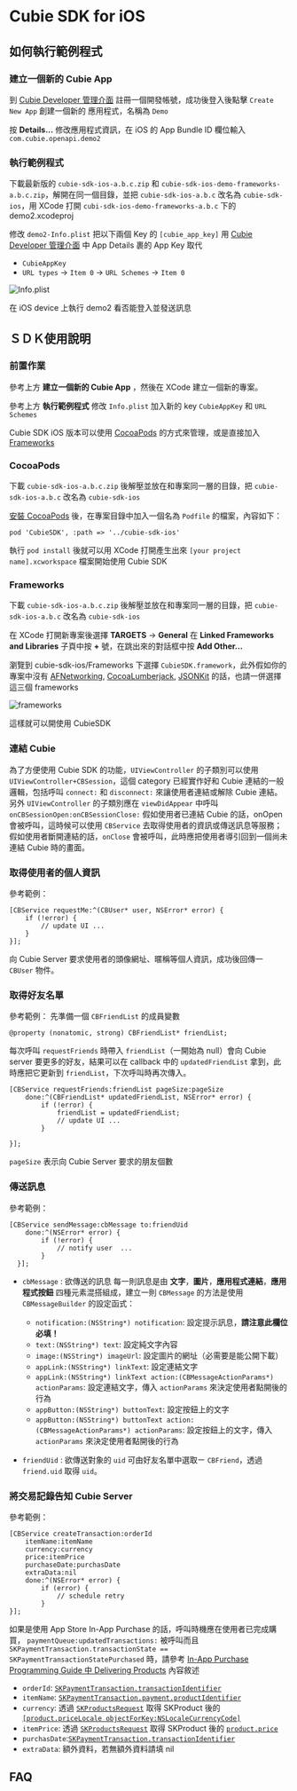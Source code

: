 # Cubie SDK for iOS

## 如何執行範例程式 

### 建立一個新的 Cubie App

到 [Cubie Developer 管理介面][1] 註冊一個開發帳號，成功後登入後點擊 `Create New App` 創建一個新的 應用程式，名稱為 `Demo`

按 **Details...** 修改應用程式資訊，在 iOS 的 App Bundle ID 欄位輸入 `com.cubie.openapi.demo2`

### 執行範例程式

下載最新版的 `cubie-sdk-ios-a.b.c.zip` 和 `cubie-sdk-ios-demo-frameworks-a.b.c.zip`，解開在同一個目錄，並把 `cubie-sdk-ios-a.b.c` 改名為 `cubie-sdk-ios`，用 XCode 打開 `cubi-sdk-ios-demo-frameworks-a.b.c` 下的 demo2.xcodeproj

修改 `demo2-Info.plist` 把以下兩個 Key 的 `[cubie_app_key]` 用 [Cubie Developer 管理介面][2] 中 App Details 裹的 App Key 取代 

* `CubieAppKey` 
* `URL types` -> `Item 0` -> `URL Schemes` -> `Item 0` 

![Info.plist][3]

在 iOS device 上執行 demo2 看否能登入並發送訊息

## ＳＤＫ使用說明

### 前置作業

參考上方 **建立一個新的 Cubie App** ，然後在 XCode 建立一個新的專案。

參考上方 **執行範例程式** 修改 `Info.plist` 加入新的 key `CubieAppKey` 和 `URL Schemes`

Cubie SDK iOS 版本可以使用 [CocoaPods][4] 的方式來管理，或是直接加入 [Frameworks][5]

### CocoaPods

下載 `cubie-sdk-ios-a.b.c.zip` 後解壓並放在和專案同一層的目錄，把 `cubie-sdk-ios-a.b.c` 改名為 `cubie-sdk-ios`

[安裝 CocoaPods][6] 後，在專案目錄中加入一個名為 `Podfile` 的檔案，內容如下：

```
pod 'CubieSDK', :path => '../cubie-sdk-ios'
```

執行 `pod install` 後就可以用 XCode 打開產生出來 `[your project name].xcworkspace` 檔案開始使用 Cubie SDK

### Frameworks

下載 `cubie-sdk-ios-a.b.c.zip` 後解壓並放在和專案同一層的目錄，把 `cubie-sdk-ios-a.b.c` 改名為 `cubie-sdk-ios`

在 XCode 打開新專案後選擇 **TARGETS** -> **General** 在 **Linked Frameworks and Libraries** 子頁中按 **+** 號，在跳出來的對話框中按 **Add Other...**

瀏覽到 cubie-sdk-ios/Frameworks 下選擇 `CubieSDK.framework`，此外假如你的專案中沒有 [AFNetworking][7], [CocoaLumberjack][8], [JSONKit][9] 的話，也請一併選擇這三個 frameworks

![frameworks][10]

這樣就可以開使用 CubieSDK

### 連結 Cubie

為了方便使用 Cubie SDK 的功能，`UIViewController` 的子類別可以使用 `UIViewController+CBSession`，這個 category 已經實作好和 Cubie 連結的一般邏輯，包括呼叫 `connect:` 和 `disconnect:` 來讓使用者連結或解除 Cubie 連結。另外 `UIViewController` 的子類別應在 `viewDidAppear` 中呼叫 `onCBSessionOpen:onCBSessionClose:` 假如使用者已連結 Cubie 的話，onOpen 會被呼叫，這時候可以使用 `CBService` 去取得使用者的資訊或傳送訊息等服務；假如使用者斷開連結的話，`onClose` 會被呼叫，此時應把使用者導引回到一個尚未連結 Cubie 時的畫面。

### 取得使用者的個人資訊
參考範例：
```
[CBService requestMe:^(CBUser* user, NSError* error) {
    if (!error) {
        // update UI ...
    }
}];
```
向 Cubie Server 要求使用者的頭像網址、暱稱等個人資訊，成功後回傳一 `CBUser` 物件。 
### 取得好友名單
參考範例：
先準備一個 `CBFriendList` 的成員變數

```
@property (nonatomic, strong) CBFriendList* friendList;
```

每次呼叫 `requestFriends` 時帶入 `friendList`（一開始為 null）會向 Cubie server 要更多的好友，結果可以在 callback 中的 `updatedFriendList` 拿到，此時應把它更新到 `friendList`，下次呼叫時再次傳入。
```
[CBService requestFriends:friendList pageSize:pageSize 
    done:^(CBFriendList* updatedFriendList, NSError* error) {
        if (!error) {
            friendList = updatedFriendList;
            // update UI ...
        }
         
}];
```
`pageSize` 表示向 Cubie Server 要求的朋友個數

### 傳送訊息
參考範例：
```
[CBService sendMessage:cbMessage to:friendUid
    done:^(NSError* error) {
        if (!error) {
            // notify user  ...
        }
  }];
```
* `cbMessage` : 欲傳送的訊息
每一則訊息是由 **文字**，**圖片**，**應用程式連結**，**應用程式按鈕** 四種元素混搭組成，建立一則 `CBMessage` 的方法是使用 `CBMessageBuilder` 的設定函式：
    * `notification:(NSString*) notification`: 設定提示訊息，**請注意此欄位必填！**
    * `text:(NSString*) text`: 設定純文字內容
    * `image:(NSString*) imageUrl`: 設定圖片的網址（必需要是能公開下載）
    * `appLink:(NSString*) linkText`: 設定連結文字
    * `appLink:(NSString*) linkText action:(CBMessageActionParams*) actionParams`: 設定連結文字，傳入 `actionParams` 來決定使用者點開後的行為
    * `appButton:(NSString*) buttonText`: 設定按鈕上的文字
    * `appButton:(NSString*) buttonText action:(CBMessageActionParams*) actionParams`: 設定按鈕上的文字，傳入 `actionParams` 來決定使用者點開後的行為
    
* `friendUid` : 欲傳送對象的 `uid`
可由好友名單中選取ㄧ `CBFriend`，透過 `friend.uid` 取得 `uid`。


### 將交易記錄告知 Cubie Server
參考範例：
```
[CBService createTransaction:orderId
    itemName:itemName
    currency:currency
    price:itemPrice
    purchaseDate:purchasDate
    extraData:nil
    done:^(NSError* error) {
        if (error) {
            // schedule retry
        }
}];
```
如果是使用 App Store In-App Purchase 的話，呼叫時機應在使用者已完成購買， `paymentQueue:updatedTransactions:` 被呼叫而且 `SKPaymentTransaction.transactionState == SKPaymentTransactionStatePurchased` 時，請參考 [In-App Purchase Programming Guide 中  Delivering Products][11] 內容敘述

* `orderId`: [`SKPaymentTransaction.transactionIdentifier`][12]
* `itemName`: [`SKPaymentTransaction.payment.productIdentifier`][13]
* `currency`: 透過 [`SKProductsRequest`][14] 取得 SKProduct 後的 [`[product.priceLocale objectForKey:NSLocaleCurrencyCode]`][15]
* `itemPrice`: 透過 [`SKProductsRequest`][16] 取得 SKProduct 後的 [`product.price`][17]
* `purchasDate`:[`SKPaymentTransaction.transactionIdentifier`][18]
* `extraData`: 額外資料，若無額外資料請填 nil

## FAQ


  [1]: https://lh5.googleusercontent.com/-GZ09mm_hs0c/U-nQEWT-H4I/AAAAAAAAAbA/CyQHyjMf_og/s0/Screen%252520Shot%2525202014-08-12%252520at%2525204.26.08%252520PM.png "plist"
  [2]: https://github.com/AFNetworking/AFNetworking
  [3]: https://lh5.googleusercontent.com/-GZ09mm_hs0c/U-nQEWT-H4I/AAAAAAAAAbA/CyQHyjMf_og/s0/Screen%252520Shot%2525202014-08-12%252520at%2525204.26.08%252520PM.png "plist"
  [4]: http://cocoapods.org/
  [5]: https://developer.apple.com/technologies/ios/cocoa-touch.html
  [6]: http://guides.cocoapods.org/using/getting-started.html
  [7]: https://github.com/AFNetworking/AFNetworking
  [8]: https://github.com/CocoaLumberjack/CocoaLumberjack
  [9]: https://github.com/johnezang/JSONKit
  [10]: https://lh3.googleusercontent.com/-cS5wDGEKoW8/U-nXRalI9bI/AAAAAAAAAbQ/gAERA829Xtc/s0/Screen%252520Shot%2525202014-08-12%252520at%2525204.48.37%252520PM.png "frameworks"
  [11]: https://developer.apple.com/library/ios/documentation/NetworkingInternet/Conceptual/StoreKitGuide/Chapters/DeliverProduct.html#//apple_ref/doc/uid/TP40008267-CH5-SW4
  [12]: https://developer.apple.com/library/ios/documentation/StoreKit/Reference/SKPaymentTransaction_Class/Reference/Reference.html#//apple_ref/occ/instp/SKPaymentTransaction/transactionIdentifier
  [13]: https://developer.apple.com/library/ios/documentation/StoreKit/Reference/SKPaymentRequest_Class/Reference/Reference.html#//apple_ref/occ/instp/SKPayment/productIdentifier
  [14]: https://developer.apple.com/library/mac/documentation/StoreKit/Reference/SKProductsRequest/Reference/Reference.html
  [15]: https://developer.apple.com/Library/ios/documentation/StoreKit/Reference/SKProduct_Reference/Reference/Reference.html#//apple_ref/occ/instp/SKProduct/priceLocale
  [16]: https://developer.apple.com/library/mac/documentation/StoreKit/Reference/SKProductsRequest/Reference/Reference.html
  [17]: https://developer.apple.com/Library/ios/documentation/StoreKit/Reference/SKProduct_Reference/Reference/Reference.html#//apple_ref/occ/instp/SKProduct/price
  [18]: https://developer.apple.com/library/ios/documentation/StoreKit/Reference/SKPaymentTransaction_Class/Reference/Reference.html#//apple_ref/occ/instp/SKPaymentTransaction/transactionDate